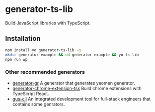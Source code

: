 # generator-ts-lib
Build JavaScript libraries with TypeScript.


## Installation
```bash
npm install yo generator-ts-lib -g
mkdir generator-example && cd generator-example && yo ts-lib
npm run wp
```

### Other recommended generators
- [generator-gr](https://github.com/ephoton/generator-gr) A generator that generates yeomen generator.
- [generator-chrome-extension-tsx](https://github.com/ephoton/generator-chrome-extension-tsx) Build chrome extensions with TypeScript React.
- [gus-cli](https://github.com/ephoton/gus-cli) An integrated development tool for full-stack engineers that contains some genrators.

